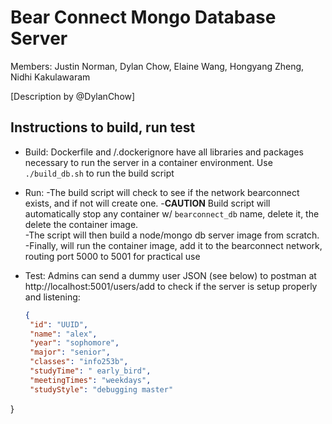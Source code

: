 # Bear Connect Mongo Database Server

Members: Justin Norman, Dylan Chow, Elaine Wang, Hongyang Zheng, Nidhi Kakulawaram

[Description by @DylanChow]

## Instructions to build, run test

* Build: Dockerfile and /.dockerignore have all libraries and packages necessary to run the server in a container environment.  Use ```./build_db.sh``` to run the build script 
* Run: 
  -The build script will check to see if the network bearconnect exists, and if not will create one. 
  -**CAUTION** Build script will automatically stop any container w/ ```bearconnect_db``` name, delete it, the delete the container image.  
  -The script will then build a node/mongo db server image from scratch. 
  -Finally, will run the container image, add it to the bearconnect network, routing port 5000 to 5001 for practical use
  
* Test: Admins can send a dummy user JSON (see below) to postman at http://localhost:5001/users/add to check if the server is setup properly and listening:
   ```json
   {
    "id": "UUID",
    "name": "alex",
    "year": "sophomore",
    "major": "senior",
    "classes": "info253b",
    "studyTime": " early_bird",
    "meetingTimes": "weekdays",
    "studyStyle": "debugging master"
}
```
